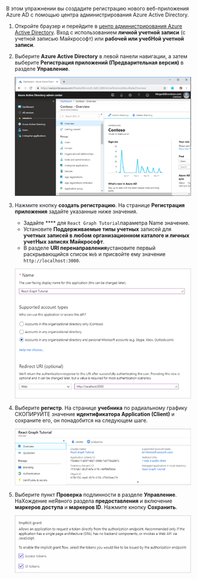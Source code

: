 <!-- markdownlint-disable MD002 MD041 -->

В этом упражнении вы создадите регистрацию нового веб-приложения Azure AD с помощью центра администрирования Azure Active Directory.

1. Откройте браузер и перейдите в [центр администрирования Azure Active Directory](https://aad.portal.azure.com). Вход с использованием **личной учетной записи** (с учетной записью Майкрософт) или **рабочей или учебНой учетной записи**.

1. Выберите **Azure Active Directory** в левой панели навигации, а затем выберите **Регистрация приложений (Предварительная версия)** в разделе **Управление**.

    ![Снимок экрана с регистрациями приложений ](./images/aad-portal-app-registrations.png)

1. Нажмите кнопку **создать регистрацию**. На странице **Регистрация приложения** задайте указанные ниже значения.

    - Задайте **** для `React Graph Tutorial`параметра Name значение.
    - Установите **Поддерживаемые типы учетных** записей для **учетных записей в любом организационном каталоге и личных учетНых записях Майкрософт**.
    - В разделе **URI перенаправления**установите первый раскрывающийся список `Web` и присвойте ему значение `http://localhost:3000`.

    ![Снимок страницы "регистрация приложения"](./images/aad-register-an-app.png)

1. Выберите **регистр**. На странице **учебника** по радиальному графику СКОПИРУЙТЕ значение **идентификатора Application (Client)** и сохраните его, он понадобится на следующем шаге.

    ![Снимок экрана с ИДЕНТИФИКАТОРом приложения для новой регистрации приложения](./images/aad-application-id.png)

1. Выберите пункт **Проверка** подлинности в разделе **Управление**. НаХождение неЯвного раздела **предоставления** и включение **маркеров доступа** и **маркеров ID**. Нажмите кнопку **Сохранить**.

    ![Снимок экрана с неЯвным разделом предоставления](./images/aad-implicit-grant.png)
